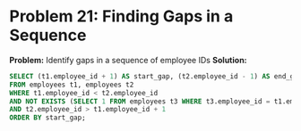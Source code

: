 # Problem 21: Finding Gaps in a Sequence

**Problem:** Identify gaps in a sequence of employee IDs
**Solution:**
```sql
SELECT (t1.employee_id + 1) AS start_gap, (t2.employee_id - 1) AS end_gap
FROM employees t1, employees t2
WHERE t1.employee_id < t2.employee_id
AND NOT EXISTS (SELECT 1 FROM employees t3 WHERE t3.employee_id = t1.employee_id + 1)
AND t2.employee_id > t1.employee_id + 1
ORDER BY start_gap;
